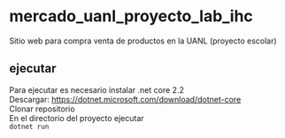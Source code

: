 # mercado_uanl_proyecto_lab_ihc
Sitio web para compra venta de productos en la UANL (proyecto escolar)
## ejecutar
Para ejecutar es necesario instalar .net core 2.2  
Descargar: https://dotnet.microsoft.com/download/dotnet-core  
Clonar repositorio  
En el directorio del proyecto ejecutar  
<code>dotnet run</code>
